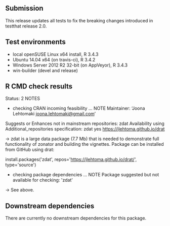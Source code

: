 ## Submission

This release updates all tests to fix the breaking changes introduced in 
testthat release 2.0.

## Test environments

* local openSUSE Linux x64 install, R 3.4.3
* Ubuntu 14.04 x64 (on travis-ci), R 3.4.2
* Windows Server 2012 R2 32-bit (on AppVeyor), R 3.4.3
* win-builder (devel and release)

## R CMD check results

Status: 2 NOTES

* checking CRAN incoming feasibility ... NOTE
Maintainer: ‘Joona Lehtomaki <joona.lehtomaki@gmail.com>’

Suggests or Enhances not in mainstream repositories:
  zdat
Availability using Additional_repositories specification:
  zdat   yes   https://jlehtoma.github.io/drat

-> zdat is a large data package (7.7 Mb) that is needed
to demonstrate full functionality of zonator and building 
the vignettes. Package can be installed from GitHub using drat:

install.packages('zdat', repos='https://jlehtoma.github.io/drat/', type='source')

* checking package dependencies ... NOTE
Package suggested but not available for checking: 'zdat'

-> See above.

## Downstream dependencies

There are currently no downstream dependencies for this package.
